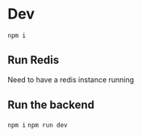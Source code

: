 # Dev

`npm i`

## Run Redis

Need to have a redis instance running

## Run the backend

`npm i`
`npm run dev`